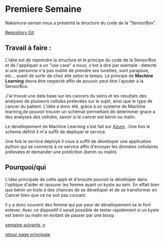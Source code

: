 # Premiere Semaine

Nakamura-sensei nous a présenté la structure du code de la "SensorBox".

[Repository Git](https://github.com/muretti0114/UGA2019)

## Travail à faire :

L'idée est de reprendre la structure et le principe du code de la SensorBox et de l'appliquer a un "use case" a nous, c'est à dire par exemple : detecté si une personne n'a pas oublié de prendre ses lunettes, sont parapluie, etc... avant de sortir de chez elle selon le temps. 
Le principe de __Machine Learning__ devra être respecté affin de pouvoir peut être l'ajouter à la SensorBox.

J'ai trouvé une data base sur les cancers du seins et les resultats des analyses de plusieurs cellules prelevées sur le sujet, ainsi que le type de cancer du patient.
L'idée a donc été, grâce à un systeme de Machine learning,de pouvoir trouver un schémat permettant de determiner grace a des analyses des cellules, savoir si le cancer est benin ou malin.

Le devellopement de Machine Learning s'est fait sur [Azure](https://studio.azureml.net/Home/ViewWorkspaceCached/b0469c7e953f4bc992e2134488dec084?#Workspaces/Experiments/Experiment/b0469c7e953f4bc992e2134488dec084.f-id.1780ddde8ff842e8924da7b2f4753455/ViewExperiment ) .
Une fois le schema définit il m'a suffit de deployer le service.

Une fois le service déployé il nous a suffit de dévelloper une application python qui se connecte à ce service affin d'envoyer les données cellulaires prélevées et demander une prédiction (benin ou malin).

## Pourquoi/qui
L'idée principale de cette appli et d'ensuite pouvoir la dévelloper dans l'optique d'aider et rassurer les femme ayant un kyste au sein. En effait bien que bénin un kiste à des chances de se dévelloper et de se transformer en Cancer bien que ce ne soit pas courant.

Il y a donc souvent des femme qui par peur de dévellopement se le font enlever. Avec ce dispositif il serait possible de tester rapidement si un kyste est benin ou malin en évitant de passer par une biosy.


[semaine suivants ->](./S2_Japon.mkd)

[retour page principale](../ListeDeNotes.mkd)




